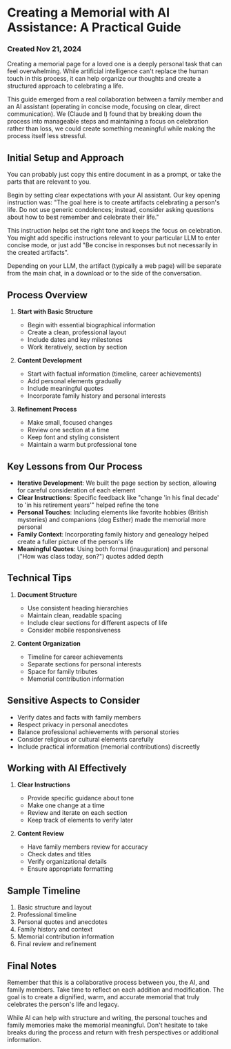 # Creating a Memorial with AI Assistance: A Practical Guide
### Created Nov 21, 2024
Creating a memorial page for a loved one is a deeply personal task that can feel overwhelming. While artificial intelligence can't replace the human touch in this process, it can help organize our thoughts and create a structured approach to celebrating a life. 

This guide emerged from a real collaboration between a family member and an AI assistant (operating in concise mode, focusing on clear, direct communication). We (Claude and I) found that by breaking down the process into manageable steps and maintaining a focus on celebration rather than loss, we could create something meaningful while making the process itself less stressful.

## Initial Setup and Approach

You can probably just copy this entire document in as a prompt, or take the parts that are relevant to you. 

Begin by setting clear expectations with your AI assistant. Our key opening instruction was:
"The goal here is to create artifacts celebrating a person's life. Do not use generic condolences; instead, consider asking questions about how to best remember and celebrate their life."

This instruction helps set the right tone and keeps the focus on celebration. You might add specific instructions relevant to your particular LLM to enter concise mode, or just add "Be concise in responses but not necessarily in the created artifacts".

Depending on your LLM, the artifact (typically a web page) will be separate from the main chat, in a download or to the side of the conversation.

## Process Overview

1. **Start with Basic Structure**
   - Begin with essential biographical information
   - Create a clean, professional layout
   - Include dates and key milestones
   - Work iteratively, section by section

2. **Content Development**
   - Start with factual information (timeline, career achievements)
   - Add personal elements gradually
   - Include meaningful quotes
   - Incorporate family history and personal interests

3. **Refinement Process**
   - Make small, focused changes
   - Review one section at a time
   - Keep font and styling consistent
   - Maintain a warm but professional tone

## Key Lessons from Our Process

- **Iterative Development**: We built the page section by section, allowing for careful consideration of each element
- **Clear Instructions**: Specific feedback like "change 'in his final decade' to 'in his retirement years'" helped refine the tone
- **Personal Touches**: Including elements like favorite hobbies (British mysteries) and companions (dog Esther) made the memorial more personal
- **Family Context**: Incorporating family history and genealogy helped create a fuller picture of the person's life
- **Meaningful Quotes**: Using both formal (inauguration) and personal ("How was class today, son?") quotes added depth

## Technical Tips

1. **Document Structure**
   - Use consistent heading hierarchies
   - Maintain clean, readable spacing
   - Include clear sections for different aspects of life
   - Consider mobile responsiveness

2. **Content Organization**
   - Timeline for career achievements
   - Separate sections for personal interests
   - Space for family tributes
   - Memorial contribution information

## Sensitive Aspects to Consider

- Verify dates and facts with family members
- Respect privacy in personal anecdotes
- Balance professional achievements with personal stories
- Consider religious or cultural elements carefully
- Include practical information (memorial contributions) discreetly

## Working with AI Effectively

1. **Clear Instructions**
   - Provide specific guidance about tone
   - Make one change at a time
   - Review and iterate on each section
   - Keep track of elements to verify later

2. **Content Review**
   - Have family members review for accuracy
   - Check dates and titles
   - Verify organizational details
   - Ensure appropriate formatting

## Sample Timeline

1. Basic structure and layout
2. Professional timeline
3. Personal quotes and anecdotes
4. Family history and context
5. Memorial contribution information
6. Final review and refinement

## Final Notes

Remember that this is a collaborative process between you, the AI, and family members. Take time to reflect on each addition and modification. The goal is to create a dignified, warm, and accurate memorial that truly celebrates the person's life and legacy.

While AI can help with structure and writing, the personal touches and family memories make the memorial meaningful. Don't hesitate to take breaks during the process and return with fresh perspectives or additional information.